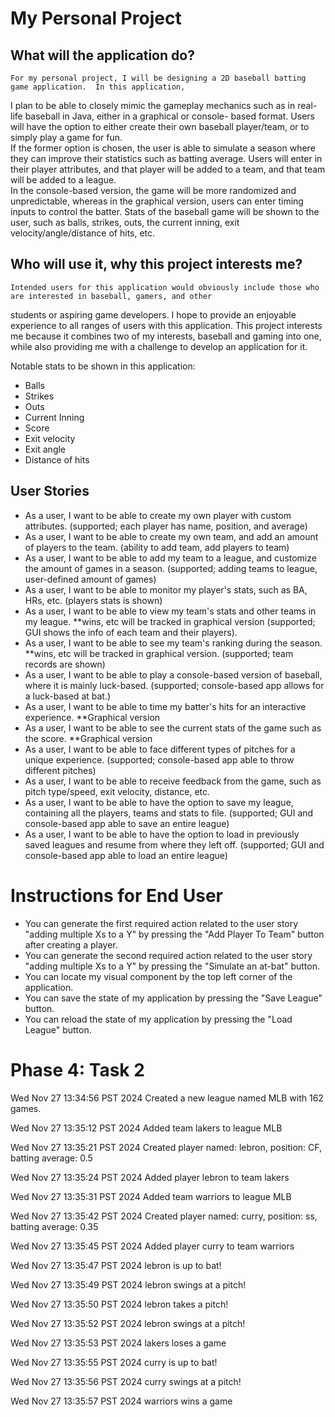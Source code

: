 # My Personal Project

## What will the application do?
    For my personal project, I will be designing a 2D baseball batting game application.  In this application,
I plan to be able to closely mimic the gameplay mechanics such as in real-life baseball in Java, either in a graphical or console-
based format.  Users will have the option to either create their own baseball player/team, or to simply play a game for fun.  
If the former option is chosen, the user is able to simulate a season where they can improve their statistics such as batting average.
Users will enter in their player attributes, and that player will be added to a team, and that team will be added to a league.  
In the console-based version, the game will be more randomized and unpredictable, whereas in the graphical version, users can enter 
timing inputs to control the batter.  Stats of the baseball game will be shown to the user, such as balls, strikes, outs, the current
inning, exit velocity/angle/distance of hits, etc.  

## Who will use it, why this project interests me?
    Intended users for this application would obviously include those who are interested in baseball, gamers, and other
students or aspiring game developers.  I hope to provide an enjoyable experience to all ranges of users with this application.
This project interests me because it combines two of my interests, baseball and gaming into one, while also providing me with a
challenge to develop an application for it.


Notable stats to be shown in this application:
- Balls
- Strikes
- Outs
- Current Inning
- Score
- Exit velocity
- Exit angle
- Distance of hits

## User Stories
- As a user, I want to be able to create my own player with custom attributes.  (supported; each player has name, position, and average)
- As a user, I want to be able to create my own team, and add an amount of players to the team. (ability to add team, add players to team)
- As a user, I want to be able to add my team to a league, and customize the amount of games in a season. (supported; adding teams to league, user-defined amount of games)
- As a user, I want to be able to monitor my player's stats, such as BA, HRs, etc. (players stats is shown)
- As a user, I want to be able to view my team's stats and other teams in my league.  **wins, etc will be tracked in graphical version (supported; GUI shows the info of each team and their players).
- As a user, I want to be able to see my team's ranking during the season.  **wins, etc will be tracked in graphical version. (supported; team records are shown)
- As a user, I want to be able to play a console-based version of baseball, where it is mainly luck-based.  (supported; console-based app allows for a luck-based at bat.)
- As a user, I want to be able to time my batter's hits for an interactive experience.  **Graphical version
- As a user, I want to be able to see the current stats of the game such as the score.  **Graphical version
- As a user, I want to be able to face different types of pitches for a unique experience. (supported; console-based app able to throw different pitches)
- As a user, I want to be able to receive feedback from the game, such as pitch type/speed, exit velocity,
distance, etc.
- As a user, I want to be able to have the option to save my league, containing all the players, teams and stats to file.  (supported; GUI and console-based app able to save an entire league)
- As a user, I want to be able to have the option to load in previously saved leagues and resume from where they left off.  (supported; GUI and console-based app able to load an entire league)

# Instructions for End User

- You can generate the first required action related to the user story "adding multiple Xs to a Y" by pressing the "Add Player To Team" button after creating a player.
- You can generate the second required action related to the user story "adding multiple Xs to a Y" by pressing the "Simulate an at-bat" button.
- You can locate my visual component by the top left corner of the application.
- You can save the state of my application by pressing the "Save League" button.
- You can reload the state of my application by pressing the "Load League" button.

# Phase 4: Task 2
Wed Nov 27 13:34:56 PST 2024
Created a new league named MLB with 162 games.

Wed Nov 27 13:35:12 PST 2024
Added team lakers to league MLB

Wed Nov 27 13:35:21 PST 2024
Created player named: lebron, position: CF, batting average: 0.5

Wed Nov 27 13:35:24 PST 2024
Added player lebron to team lakers

Wed Nov 27 13:35:31 PST 2024
Added team warriors to league MLB

Wed Nov 27 13:35:42 PST 2024
Created player named: curry, position: ss, batting average: 0.35

Wed Nov 27 13:35:45 PST 2024
Added player curry to team warriors

Wed Nov 27 13:35:47 PST 2024
lebron is up to bat!

Wed Nov 27 13:35:49 PST 2024
lebron swings at a pitch!

Wed Nov 27 13:35:50 PST 2024
lebron takes a pitch!

Wed Nov 27 13:35:52 PST 2024
lebron swings at a pitch!

Wed Nov 27 13:35:53 PST 2024
lakers loses a game

Wed Nov 27 13:35:55 PST 2024
curry is up to bat!

Wed Nov 27 13:35:56 PST 2024
curry swings at a pitch!

Wed Nov 27 13:35:57 PST 2024
warriors wins a game